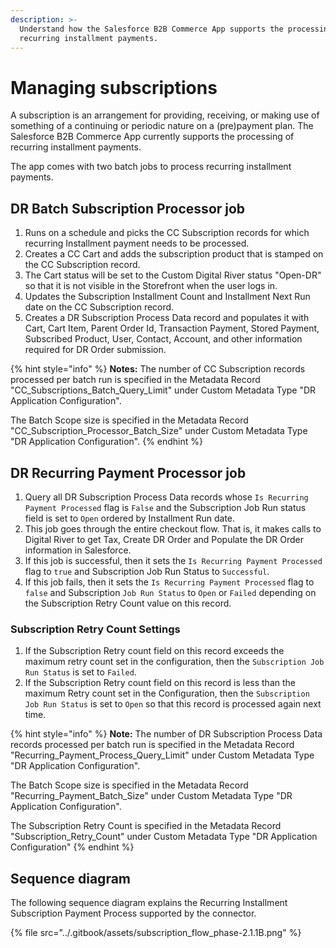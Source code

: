 ```yaml
---
description: >-
  Understand how the Salesforce B2B Commerce App supports the processing of
  recurring installment payments.
---
```


# Managing subscriptions

A subscription is an arrangement for providing, receiving, or making use of something of a continuing or periodic nature on a (pre)payment plan. The Salesforce B2B Commerce App currently supports the processing of recurring installment payments.

The app comes with two batch jobs to process recurring installment payments.

## DR Batch Subscription Processor job

1. Runs on a schedule and picks the CC Subscription records for which recurring Installment payment needs to be processed.
2. Creates a CC Cart and adds the subscription product that is stamped on the CC Subscription record.
3. The Cart status will be set to the Custom Digital River status "Open-DR" so that it is not visible in the Storefront when the user logs in.
4. Updates the Subscription Installment Count and Installment Next Run date on the CC Subscription record.
5. Creates a DR Subscription Process Data record and populates it with Cart, Cart Item, Parent Order Id, Transaction Payment, Stored Payment, Subscribed Product, User, Contact, Account, and other information required for DR Order submission.

{% hint style="info" %}
**Notes:** The number of CC Subscription records processed per batch run is specified in the Metadata Record "CC\_Subscriptions\_Batch\_Query\_Limit" under Custom Metadata Type "DR Application Configuration".

The Batch Scope size is specified in the Metadata Record "CC\_Subscription\_Processor\_Batch\_Size" under Custom Metadata Type "DR Application Configuration".
{% endhint %}

## DR Recurring Payment Processor job

1. Query all DR Subscription Process Data records whose `Is Recurring Payment Processed` flag is `False` and the Subscription Job Run status field is set to `Open` ordered by Installment Run date.
2. This job goes through the entire checkout flow. That is, it makes calls to Digital River to get Tax, Create DR Order and Populate the DR Order information in Salesforce.
3. If this job is successful, then it sets the `Is Recurring Payment Processed` flag to `true` and Subscription Job Run Status to `Successful`.
4. If this job fails, then it sets the `Is Recurring Payment Processed` flag to `false` and Subscription `Job Run Status` to `Open` or `Failed` depending on the Subscription Retry Count value on this record.

### Subscription Retry Count Settings

1. If the Subscription Retry count field on this record exceeds the maximum retry count set in the configuration, then the `Subscription Job Run Status` is set to `Failed`.
2. If the Subscription Retry count field on this record is less than the maximum Retry count set in the Configuration, then the `Subscription Job Run Status` is set to `Open` so that this record is processed again next time.

{% hint style="info" %}
**Note:** The number of DR Subscription Process Data records processed per batch run is specified in the Metadata Record "Recurring\_Payment\_Process\_Query\_Limit" under Custom Metadata Type "DR Application Configuration".

The Batch Scope size is specified in the Metadata Record "Recurring\_Payment\_Batch\_Size" under Custom Metadata Type "DR Application Configuration".

The Subscription Retry Count is specified in the Metadata Record "Subscription\_Retry\_Count" under Custom Metadata Type "DR Application Configuration"
{% endhint %}

## Sequence diagram

The following sequence diagram explains the Recurring Installment Subscription Payment Process supported by the connector.

{% file src="../.gitbook/assets/subscription_flow_phase-2.1.1B.png" %}

